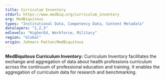 ```yaml
---
title: Curriculum Inventory
stdurl: https://www.medbiq.org/curriculum_inventory
org: MedBiquitous
types: "Institutional Data, Competency Data, Content Metadata"
datalayers: "1,2,3"
edlevels: "HigherEd, Workforce, Military"
region: "Global"
origin: Johmarx Patton/MedBiquitous
---
```

**MedBiquitous Curriculum Inventory:** Curriculum Inventory facilitates the exchange and aggregation of data about health professions curriculum across the continuum of professional education and training. It enables the aggregation of curriculum data for research and benchmarking.